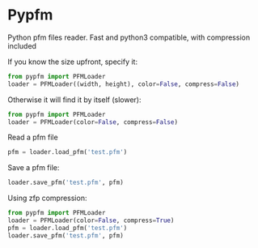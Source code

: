 # Pypfm
Python pfm files reader. Fast and python3 compatible, with compression included

If you know the size upfront, specify it:
```python
from pypfm import PFMLoader
loader = PFMLoader((width, height), color=False, compress=False)
```
Otherwise it will find it by itself (slower):
```python
from pypfm import PFMLoader
loader = PFMLoader(color=False, compress=False)
```

Read a pfm file
```python
pfm = loader.load_pfm('test.pfm')
```

Save a pfm file:
```python
loader.save_pfm('test.pfm', pfm)
```

Using zfp compression:

```python
from pypfm import PFMLoader
loader = PFMLoader(color=False, compress=True)
pfm = loader.load_pfm('test.pfm')
loader.save_pfm('test.pfm', pfm)
```
